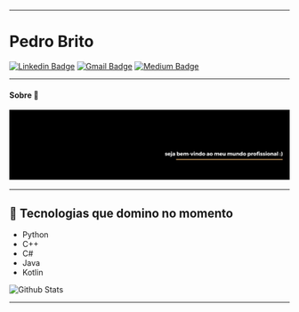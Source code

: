 
---

# Pedro Brito

[![Linkedin Badge](https://img.shields.io/badge/-pedrorichil-blue?style=flat-square&logo=Linkedin&logoColor=white&link=https://www.linkedin.com/in/pedrorichil/)](https://www.linkedin.com/in/pedrorichil/)
[![Gmail Badge](https://img.shields.io/badge/-Pedrorichillbia@gmail.com-c14438?style=flat-square&logo=Gmail&logoColor=white&link=mailto:pedrorichillbia@gmail.com)](mailto:pedrorichillbia@gmail.com)
[![Medium Badge](https://img.shields.io/badge/-@pedrorichil-black?style=flat-square&logo=Medium&logoColor=white&link=https://medium.com/@pedrorichil)](https://medium.com/@pedrorichil)

---

#### Sobre 💬

![Alt text](photo_5077915301663845150_y.jpg?raw=true "Title")

---

## 🤯 Tecnologias que domino no momento

- Python
- C++
- C#
- Java
- Kotlin
  
![Github Stats](https://github-readme-stats.vercel.app/api?username=zekryy&count_private=true&theme=radical&show_icons=true&hide=prs)

--- 

